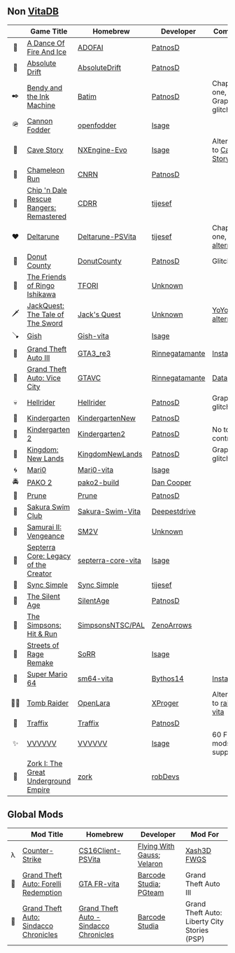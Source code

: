 ## Non [VitaDB](https://rinnegatamante.eu/vitadb)
|  | Game Title | Homebrew | Developer | Comment |
| :--: | ---------- | -------- | --------- | ------- |
| 🔵 | [A Dance Of Fire And Ice](https://store.steampowered.com/app/977950/A_Dance_of_Fire_and_Ice) | [ADOFAI](https://www.mediafire.com/file/ctppmpm7giofsgv/ADOFAI.vpk/file) | [PatnosD](https://www.youtube.com/@PatnosD) |  |
| 🚗 | [Absolute Drift](https://store.steampowered.com/app/320140/Absolute_Drift) | [AbsoluteDrift](https://disk.yandex.ru/d/_w_ocdE4_Xc5BA) | [PatnosD](https://www.youtube.com/@PatnosD) |  |
| ✒️ | [Bendy and the Ink Machine](https://store.steampowered.com/app/622650/Bendy_and_the_Ink_Machine) | [Batim](https://www.mediafire.com/file/afbh7k1apsosnnz/BatimA03.vpk/file) | [PatnosD](https://www.youtube.com/@PatnosD) | Chapter one, Graphical glitches |
| 🪖 | [Cannon Fodder](https://www.gog.com/game/cannon_fodder) | [openfodder](https://github.com/isage/openfodder) | [Isage](https://github.com/isage) |  |
| 🧢 | [Cave Story](https://store.steampowered.com/app/200900/Cave_Story) | [NXEngine-Evo](https://github.com/nxengine/nxengine-evo) | [Isage](https://github.com/isage) | Alternate to [Cave Story](https://gbatemp.net/threads/cave-story-ps-vita-port-based-on-cse2.653601) |
| 🏃 | [Chameleon Run](https://store.steampowered.com/app/1120950/Chameleon_Run_Deluxe_Edition) | [CNRN](https://www.gamebrew.org/wiki/Chameleon_Run_Vita) | [PatnosD](https://www.youtube.com/@PatnosD) |  |
| 🍎 | [Chip 'n Dale Rescue Rangers: Remastered](https://archive.org/details/chip-dale-remaster.-7z) | [CDRR](https://drive.google.com/file/d/1rq2TnurrxhhFnCXqmDodMCXKoIiT4HLe/view) | [tijesef](https://www.reddit.com/user/tijesef) |  |
| ♥️ | [Deltarune](https://deltarune.com) | [Deltarune-PSVita](https://drive.google.com/file/d/1Fnt8NoaN5HXPT62BTpdA1KbyRy_AxfzZ/view) | [tijesef](https://www.reddit.com/user/tijesef) | Chapter one, [YoYo alternate](https://github.com/Rinnegatamante/YoYo-Loader-Vita-Compatibility/issues/18) |
| 🦝 | [Donut County](https://store.steampowered.com/app/702670/Donut_County) | [DonutCounty](https://drive.usercontent.google.com/download?id=1vE1l_O8WNx51dSFOd-VA-vGjS5qIsgZi&export=download&authuser=0) | [PatnosD](https://www.youtube.com/@PatnosD) | Glitches |
| 🤜 | [The Friends of Ringo Ishikawa](https://store.steampowered.com/app/846110/The_friends_of_Ringo_Ishikawa) | [TFORI](https://www.gamebrew.org/wiki/The_friends_of_Ringo_Ishikawa_Vita) | [Unknown](https://github.com/ghost) |  |
| 🗡️ | [JackQuest: The Tale of The Sword](https://store.steampowered.com/app/937050/JackQuest_The_Tale_of_The_Sword) | [Jack's Quest](https://www.mediafire.com/file/wexls37qi7hsvd8/Jack%2527s_Quest.7z/file) | [Unknown](https://github.com/ghost) | [YoYo alternate](https://github.com/Rinnegatamante/YoYo-Loader-Vita-Compatibility/issues/59) 
| 🪠 | [Gish](https://store.steampowered.com/app/9500/Gish) | [Gish-vita](https://github.com/isage/Gish-vita) | [Isage](https://github.com/isage) | |
| 🌆 | [Grand Theft Auto III](https://www.rockstargames.com/games/grandtheftauto3) | [GTA3_re3](https://archive.org/details/gta-3-re-3-v-1.4) | [Rinnegatamante](https://github.com/Rinnegatamante) | [Installation](https://samilops2.gitbook.io/vita-troubleshooting-guide/grand-theft-auto/gta-iii) |
| 🌴 | [Grand Theft Auto: Vice City](https://www.rockstargames.com/games/vicecity) | [GTAVC](https://archive.org/details/gtavc-v-1.1) | [Rinnegatamante](https://github.com/Rinnegatamante) | [Data](https://dl.coolatoms.org/vitadb/vcdata.zip) |
| 💀 | [Hellrider](https://apps.apple.com/app/hellrider/id973429655) | [Hellrider](https://www.gamebrew.org/wiki/Hellrider_Vita) | [PatnosD](https://www.youtube.com/@PatnosD) | Graphical glitches |
| 👦 | [Kindergarten](https://store.steampowered.com/app/589590/Kindergarten) | [KindergartenNew](https://www.mediafire.com/file/kp9kpjd3o0ihkqd/Kindergarten.rar/file) | [PatnosD](https://www.youtube.com/@PatnosD) |  |
| 👧 | [Kindergarten 2](https://store.steampowered.com/app/1067850/Kindergarten_2) | [Kindergarten2](https://drive.google.com/file/d/1SBI-n_mNoS4wHBXsZ5eUa4iFe2vcHey8/view) | [PatnosD](https://www.youtube.com/@PatnosD) | No touch controls |
| 🏰 | [Kingdom: New Lands](https://store.steampowered.com/app/496300/Kingdom_New_Lands) | [KingdomNewLands](https://www.mediafire.com/file/s66mj7y9hk0xfys/Kingdom+New+Lands.rar/file) | [PatnosD](https://www.youtube.com/@PatnosD) | Graphical glitches |
| 🌀 | [Mari0](https://stabyourself.net/mari0) | [Mari0-vita](https://github.com/isage/Mari0-vita) | [Isage](https://github.com/isage) |  |
| 🚔 | [PAKO 2](https://store.steampowered.com/app/612370/PAKO_2) | [pako2-build](https://www.gamebrew.org/wiki/Pako_2_Vita) | [Dan Cooper](https://www.youtube.com/channel/UCnmRRj6fy_RItoJKNFQIF6A) |  |
| 🔴 | [Prune](http://www.prunegame.com) | [Prune](https://disk.yandex.ru/d/3gFGwD4k_VEtsw) | [PatnosD](https://www.youtube.com/@PatnosD) |  |
| 👙 | [Sakura Swim Club](https://store.steampowered.com/app/402180/Sakura_Swim_Club) | [Sakura-Swim-Vita](https://github.com/deepestdrive/Sakura-Swim-Vita) | [Deepestdrive](https://github.com/deepestdrive) |  |
| 🥷 | [Samurai II: Vengeance](https://play.google.com/store/apps/details?id=com.madfingergames.SamuraiIIAll) | [SM2V](https://disk.yandex.ru/d/tYGs2p6r2q6Jsg) | [Unknown](https://github.com/ghost) |  |
| 💫 | [Septerra Core: Legacy of the Creator](https://www.gog.com/ru/game/septerra_core_legacy_of_the_creator) | [septerra-core-vita](https://github.com/isage/septerra-core-vita) | [Isage](https://github.com/isage) |  |
| 👾 | [Sync Simple](https://www.mobygames.com/game/50970/sync-simple) | [Sync Simple](https://drive.google.com/file/d/1FgSf0o8IHd1OtkFdT2pey7cDkHv4XN27/view) | [tijesef](https://www.reddit.com/user/tijesef) |  |
| 🍁 | [The Silent Age](https://store.steampowered.com/app/352520/The_Silent_Age) | [SilentAge](https://disk.yandex.ru/d/fgkFE-N0KC6dKw) | [PatnosD](https://www.youtube.com/@PatnosD) |  |
| 🍩 | [The Simpsons: Hit & Run](https://en.wikipedia.org/wiki/The_Simpsons:_Hit_%26_Run) | [SimpsonsNTSC/PAL](https://github.com/ZenoArrows/The-Simpsons-Hit-and-Run) | [ZenoArrows](https://github.com/ZenoArrows) |  |
| 🌃 | [Streets of Rage Remake](https://sorr.forumotion.net/t838-new-streets-of-rage-remake-v5-2-download-and-info) | [SoRR](https://github.com/isage/sorr-vita) | [Isage](https://github.com/isage) |  |
| 🍄 | [Super Mario 64](https://www.nintendo.ru/-/Nintendo-64/Super-Mario-64-269745.html) | [sm64-vita](https://github.com/bythos14/sm64-vita) | [Bythos14](https://github.com/bythos14) | [Installation](https://www.pspx.ru/forum/showthread.php?t=112651) |
| 🤸‍♀️ | [Tomb Raider](https://store.steampowered.com/app/224960/Tomb_Raider_I_1996)| [OpenLara](https://github.com/XProger/OpenLara) | [XProger](https://github.com/XProger) | Alternate to [raider-vita](https://github.com/Rinnegatamante/raider-vita) |
| 🚥 | [Traffix](https://store.steampowered.com/app/1102580/Traffix) | [Traffix](https://drive.google.com/file/d/1uYtkgKsZtzWgZP_dQkiym1qKTgUlDdcH/view) | [PatnosD](https://www.youtube.com/@PatnosD) |  |
| ✨ | [VVVVVV](https://store.steampowered.com/app/70300/VVVVVV) | [VVVVVV](https://github.com/isage/VVVVVV) | [Isage](https://github.com/isage) | 60 FPS + mods support |  |
| 📜 | [Zork I: The Great Underground Empire](https://www.gog.com/ru/game/the_zork_anthology) | [zork](https://github.com/robDevs/zork) | [robDevs](https://github.com/robDevs) |  |

## Global Mods
|  | Mod Title | Homebrew | Developer | Mod For |
| :--: | ---------- | -------- | --------- | ------- |
| λ | [Counter-Strike](https://store.steampowered.com/app/10/CounterStrike) | [CS16Client-PSVita](https://github.com/Velaron/cs16-client) | [Flying With Gauss](https://github.com/FWGS); [Velaron](https://github.com/Velaron) | [Xash3D FWGS](https://github.com/FWGS/xash3d-fwgs) |
| 🍕 | [Grand Theft Auto: Forelli Redemption](https://www.moddb.com/mods/gta-fr) | [GTA FR-vita](https://disk.yandex.ru/d/oPJ0V1JBPPrrIQ) | [Barcode Studia](https://barcode-studia.ru); [PGteam](https://dev.pgteam.org) | Grand Theft Auto III |
| 🐘 | [Grand Theft Auto: Sindacco Chronicles](https://www.moddb.com/mods/gta-sc) | [Grand Theft Auto - Sindacco Chronicles](https://barcode-studia.ru/mods/sindacco-chronicles) | [Barcode Studia](https://barcode-studia.ru) | Grand Theft Auto: Liberty City Stories (PSP) |
